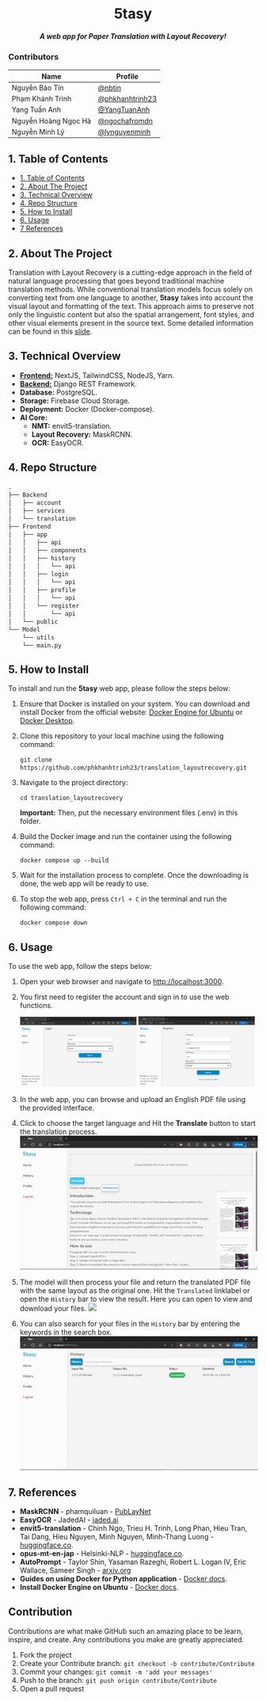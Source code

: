 <p align="center">
  <h1 align="center"> 5tasy</h1>
  <h4 align="center" style="font-weight: bold; font-style: italic">A web app for Paper Translation with Layout Recovery!</h4>
</p>

### Contributors

|            Name               | Profile 
|----------------|-------------------------------
|Nguyễn Bảo Tín | [@nbtin](https://github.com/nbtin)            
|Phạm Khánh Trình | [@phkhanhtrinh23](https://github.com/phkhanhtrinh23)           
|Yang Tuấn Anh | [@YangTuanAnh](https://github.com/YangTuanAnh)
|Nguyễn Hoàng Ngọc Hà | [@ngochafromdn](https://github.com/ngochafromdn)
|Nguyễn Minh Lý | [@lynguyenminh](https://github.com/lynguyenminh)

## 1. Table of Contents
- [1. Table of Contents](#1-table-of-contents)
- [2. About The Project](#2-about-the-project)
- [3. Technical Overview](#3-technical-overview)
- [4. Repo Structure](#4-repo-structure)
- [5. How to Install](#5-how-to-install)
- [6. Usage](#6-usage)
- [7 References](#7-references)

## 2. About The Project

Translation with Layout Recovery is a cutting-edge approach in the field of natural language processing that goes beyond traditional machine translation methods. While conventional translation models focus solely on converting text from one language to another, **5tasy** takes into account the visual layout and formatting of the text. This approach aims to preserve not only the linguistic content but also the spatial arrangement, font styles, and other visual elements present in the source text. Some detailed information can be found in this [slide](https://docs.google.com/presentation/d/1IOHW8mOv6rhgAigjeedIoWsYYqIYTFzWO7hn6JeU7mw/edit?usp=sharing).

## 3. Technical Overview

- [**Frontend:**](Frontend/README.md) NextJS, TailwindCSS, NodeJS, Yarn.
- [**Backend:**](Backend/README.md) Django REST Framework.
- **Database:** PostgreSQL.
- **Storage:** Firebase Cloud Storage.
- **Deployment:** Docker (Docker-compose).
- **AI Core:**
   - **NMT:** envit5-translation.
   - **Layout Recovery:** MaskRCNN.
   - **OCR:** EasyOCR.
## 4. Repo Structure
```
.
├── Backend
│   ├── account
│   ├── services
│   └── translation
├── Frontend
│   ├── app
│   │   ├── api
│   │   ├── components
│   │   ├── history
│   │   │   └── api
│   │   ├── login
│   │   │   └── api
│   │   ├── profile
│   │   │   └── api
│   │   └── register
│   │       └── api
│   └── public
└── Model
    └── utils
    └── main.py
```

## 5. How to Install
To install and run the **5tasy** web app, please follow the steps below:

1. Ensure that Docker is installed on your system. You can download and install Docker from the official website: [Docker Engine for Ubuntu](https://docs.docker.com/engine/install/ubuntu/) or [Docker Desktop](https://www.docker.com/products/docker-desktop/).

2. Clone this repository to your local machine using the following command:

   ```shell
   git clone https://github.com/phkhanhtrinh23/translation_layoutrecovery.git
   ```

3. Navigate to the project directory:

   ```shell
   cd translation_layoutrecovery
   ```
   **Important:** Then, put the necessary environment files (.env) in this folder.

4. Build the Docker image and run the container using the following command:

   ```shell
   docker compose up --build
   ```

5. Wait for the installation process to complete. Once the downloading is done, the web app will be ready to use.

6. To stop the web app, press `Ctrl + C` in the terminal and run the following command:

   ```shell
   docker compose down
   ```

## 6. Usage
To use the web app, follow the steps below:

1. Open your web browser and navigate to [http://localhost:3000](http://localhost:3000).

2. You first need to register the account and sign in to use the web functions.
   <div class="row">
      <div class="column">
         <img src="assets/images/login.png" width="49%">
         <img src="assets/images/register.png" width="49%">
      </div>
   </div>

3. In the web app, you can browse and upload an English PDF file using the provided interface.

4. Click to choose the target language and Hit the **Translate** button to start the translation process.
   <img src="assets/gifs/translate.gif">

5. The model will then process your file and return the translated PDF file with the same layout as the original one. Hit the `Translated` linklabel or open the `History` bar to view the result. Here you can open to view and download your files.
   <img src="assets/gifs/viewhistory.gif">

6. You can also search for your files in the `History` bar by entering the keywords in the search box.
   <img src="assets/gifs/searchfile.gif">

## 7. References
- **MaskRCNN** - phamquiluan - [PubLayNet](https://github.com/phamquiluan/PubLayNet)
- **EasyOCR** - JadedAI - [jaded.ai](https://www.jaided.ai/easyocr/)
- **envit5-translation** - Chinh Ngo, Trieu H. Trinh, Long Phan, Hieu Tran, Tai Dang, Hieu Nguyen, Minh Nguyen, Minh-Thang Luong - [huggingface.co](https://huggingface.co/VietAI/envit5-translation).
- **opus-mt-en-jap** - Helsinki-NLP - [huggingface.co](https://huggingface.co/Helsinki-NLP/opus-mt-en-jap).
- **AutoPrompt** - Taylor Shin, Yasaman Razeghi, Robert L. Logan IV, Eric Wallace, Sameer Singh - [arxiv.org](https://arxiv.org/pdf/2010.15980.pdf)
- **Guides on using Docker for Python application** - [Docker docs](https://docs.docker.com/language/python/).
- **Install Docker Engine on Ubuntu** - [Docker docs](https://docs.docker.com/engine/install/ubuntu/).

## Contribution

Contributions are what make GitHub such an amazing place to be learn, inspire, and create. Any contributions you make are greatly appreciated.

1. Fork the project
2. Create your Contribute branch: `git checkout -b contribute/Contribute`
3. Commit your changes: `git commit -m 'add your messages'`
4. Push to the branch: `git push origin contribute/Contribute`
5. Open a pull request
